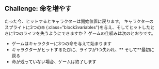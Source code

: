 ## Challenge: 命を増やす

たった今、ヒットするとキャラクターは開始位置に戻ります。 キャラクターのスプライトに3つの`命` {:class="block3variables"}を与え、そしてヒットしたときに1つのライフを失うようにできますか？ ゲームの仕組みは次のとおりです。

+ ゲームはキャラクターに3つの命を与えて始まります
+ キャラクターがヒットするたびに、ライフが1つ失われ、** そして**最初に戻る
+ 命が残っていない場合、ゲームは終了します